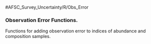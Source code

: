 #AFSC_Survey_Uncertainty/R/Obs_Error

### Observation Error Functions.
Functions for adding observation error to indices of abundance and composition samples.
